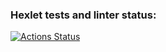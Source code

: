 ### Hexlet tests and linter status:
[![Actions Status](https://github.com/yurivyatkin/rails-project-lvl1/workflows/hexlet-check/badge.svg)](https://github.com/yurivyatkin/rails-project-lvl1/actions)